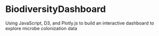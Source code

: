 # BiodiversityDashboard
Using JavaScript, D3, and Plotly.js to build an interactive dashboard to explore microbe colonization data

